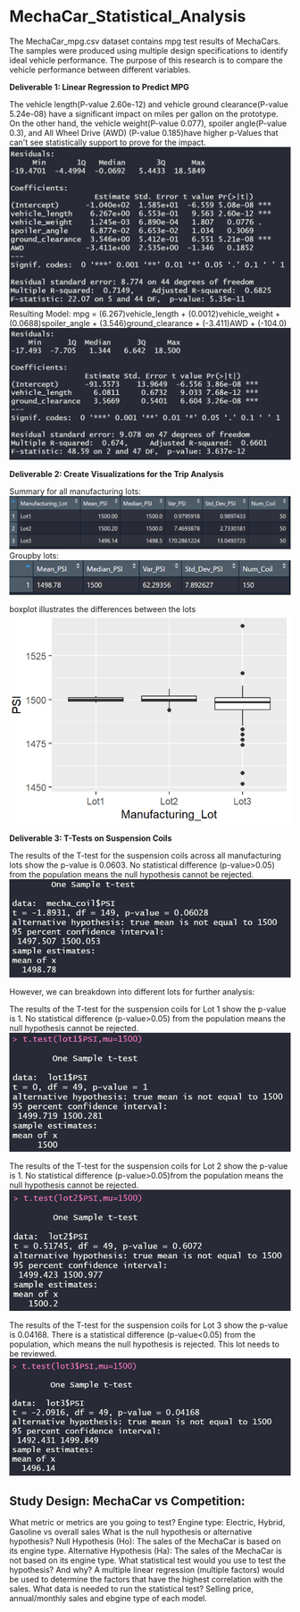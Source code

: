 # MechaCar_Statistical_Analysis

The MechaCar_mpg.csv dataset contains mpg test results of MechaCars. The samples were produced using multiple design specifications to identify ideal vehicle performance.  The purpose of this research is to compare the vehicle performance between different variables. 


**Deliverable 1: Linear Regression to Predict MPG**

The vehicle length(P-value 2.60e-12) and vehicle ground clearance(P-value 5.24e-08) have a significant impact on miles per gallon on the prototype. On the other hand, the vehicle weight(P-value 0.077), spoiler angle(P-value 0.3), and All Wheel Drive (AWD) (P-value 0.185)have higher p-Values that can't see statistically support to prove for the impact.
![new](https://github.com/Sirius0531/MechaCar_Statistical_Analysis/blob/main/Resources/D1%20result-1.PNG)
Resulting Model:
mpg = (6.267)vehicle_length + (0.0012)vehicle_weight + (0.0688)spoiler_angle + (3.546)ground_clearance + (-3.411)AWD + (-104.0)
![new](https://github.com/Sirius0531/MechaCar_Statistical_Analysis/blob/main/Resources/D1%20result-2.PNG)


**Deliverable 2: Create Visualizations for the Trip Analysis**


Summary for all manufacturing lots:
![new](https://github.com/Sirius0531/MechaCar_Statistical_Analysis/blob/main/Resources/D2%20Lot%20summary.PNG)
Groupby lots:
![new](https://github.com/Sirius0531/MechaCar_Statistical_Analysis/blob/main/Resources/D2%20total%20summary.PNG)

boxplot illustrates the differences between the lots
![new](https://github.com/Sirius0531/MechaCar_Statistical_Analysis/blob/main/Resources/D2%203lot%20compare.PNG)


**Deliverable 3: T-Tests on Suspension Coils**

The results of the T-test for the suspension coils across all manufacturing lots show the p-value is 0.0603. No statistical difference (p-value>0.05) from the population means the null hypothesis cannot be rejected.
![new](https://github.com/Sirius0531/MechaCar_Statistical_Analysis/blob/main/Resources/D3%201%20sample%20t%20test.PNG)

However, we can breakdown into different lots for further analysis: 

The results of the T-test for the suspension coils for Lot 1 show the p-value is 1. No statistical difference (p-value>0.05) from the population means the null hypothesis cannot be rejected.
![new](https://github.com/Sirius0531/MechaCar_Statistical_Analysis/blob/main/Resources/D3%20lot1.PNG)

The results of the T-test for the suspension coils for Lot 2 show the p-value is 1. No statistical difference  (p-value>0.05)from the population means the null hypothesis cannot be rejected.
![new](https://github.com/Sirius0531/MechaCar_Statistical_Analysis/blob/main/Resources/D3%20lot2.PNG)

The results of the T-test for the suspension coils for Lot 3 show the p-value is 0.04168. There is a statistical difference (p-value<0.05) from the population, which means the null hypothesis is rejected. This lot needs to be reviewed.
![new](https://github.com/Sirius0531/MechaCar_Statistical_Analysis/blob/main/Resources/D3%20lot3.PNG)


## Study Design: MechaCar vs Competition:

What metric or metrics are you going to test?
Engine type: Electric, Hybrid, Gasoline  vs overall sales
What is the null hypothesis or alternative hypothesis?
Null Hypothesis (Ho): The sales of the MechaCar is based on its engine type.
Alternative Hypothesis (Ha): The sales of the MechaCar is not based on its engine type.
What statistical test would you use to test the hypothesis? And why?
A multiple linear regression (multiple factors) would be used to determine the factors that have the highest correlation with the sales. 
What data is needed to run the statistical test?
Selling price, annual/monthly sales and ebgine type of each model. 
